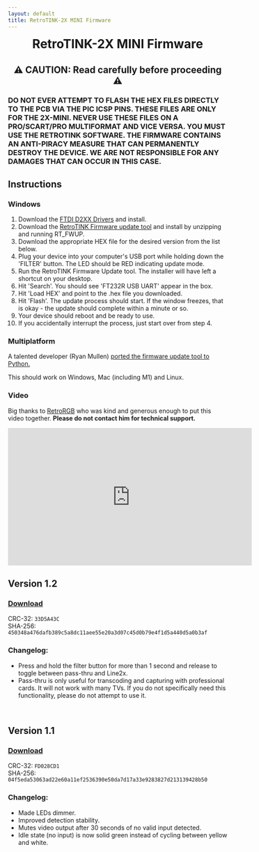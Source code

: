 ```yaml
---
layout: default
title: RetroTINK-2X MINI Firmware
---
```


<h1 align="center" style="margin-top: 0px;">RetroTINK-2X MINI Firmware</h1>

<p style="margin:30px;"></p>

<h2 align="center" style="margin-top: 0px;">⚠️ CAUTION: Read carefully before proceeding ⚠️</h2>

<p style="margin:10px;"></p>

### DO NOT EVER ATTEMPT TO FLASH THE HEX FILES DIRECTLY TO THE PCB VIA THE PIC ICSP PINS. THESE FILES ARE ONLY FOR THE 2X-MINI. NEVER USE THESE FILES ON A PRO/SCART/PRO MULTIFORMAT AND VICE VERSA. YOU MUST USE THE RETROTINK SOFTWARE. THE FIRMWARE CONTAINS AN ANTI-PIRACY MEASURE THAT CAN PERMANENTLY DESTROY THE DEVICE. WE ARE NOT RESPONSIBLE FOR ANY DAMAGES THAT CAN OCCUR IN THIS CASE.

<p style="margin:20px;"></p>

## Instructions️

### Windows

1. Download the [FTDI D2XX Drivers](https://ftdichip.com/wp-content/uploads/2021/08/CDM212364_Setup.zip) and install.
2. Download the [RetroTINK Firmware update tool](https://cdn.jsdelivr.net/gh/retrotink-llc/firmware@main/RetroTINK%20FW%20Tool.zip) and install by unzipping and running RT_FWUP.
3. Download the appropriate HEX file for the desired version from the list below.
4. Plug your device into your computer's USB port while holding down the 'FILTER' button. The LED should be RED indicating update mode.
5. Run the RetroTINK Firmware Update tool. The installer will have left a shortcut on your desktop.
6. Hit 'Search'. You should see 'FT232R USB UART' appear in the box.
7. Hit 'Load HEX' and point to the .hex file you downloaded.
8. Hit 'Flash'. The update process should start. If the window freezes, that is okay - the update should complete within a minute or so.
9. Your device should reboot and be ready to use.
10. If you accidentally interrupt the process, just start over from step 4.

### Multiplatform

A talented developer (Ryan Mullen) [ported the firmware update tool to Python.](https://github.com/rmull/tinkup)

This should work on Windows, Mac (including M1) and Linux.

### Video

Big thanks to [RetroRGB](https://www.retrorgb.com/how-to-update-your-retrotinks-firmware.html) who was kind and generous enough to put this video together. **Please do not contact him for technical support.**

<iframe width="560" height="315" src="https://www.youtube.com/embed/Bva0JXLoq7E?si=Eobt-HF3LD1Lo89_" title="YouTube video player" frameborder="0" allow="accelerometer; autoplay; clipboard-write; encrypted-media; gyroscope; picture-in-picture; web-share" allowfullscreen></iframe>

<br/>

## Version 1.2

### [Download](https://cdn.jsdelivr.net/gh/retrotink-llc/firmware@main/RetroTINK-2X%20Mini/RT2X_MINI_V12.hex)
CRC-32: `33D5A43C`  
SHA-256: `450348a476dafb389c5a8dc11aee55e20a3d07c45d0b79e4f1d5a440d5a0b3af`

### Changelog:
- Press and hold the filter button for more than 1 second and release to toggle between pass-thru and Line2x.
- Pass-thru is only useful for transcoding and capturing with professional cards. It will not work with many TVs. If you do not specifically need this functionality, please do not attempt to use it.

<br/>

## Version 1.1

### [Download](https://cdn.jsdelivr.net/gh/retrotink-llc/firmware@main/RetroTINK-2X%20Mini/RT2X_MINO_V11b.hex)
CRC-32: `FD028CD1`  
SHA-256: `04f5eda53063ad22e60a11ef2536390e50da7d17a33e9283827d213139428b50`

### Changelog:
- Made LEDs dimmer.
- Improved detection stability.
- Mutes video output after 30 seconds of no valid input detected.
- Idle state (no input) is now solid green instead of cycling between yellow and white.
  